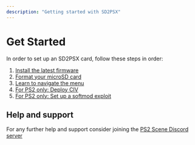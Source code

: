 ```yaml
---
description: "Getting started with SD2PSX"
---
```


# Get Started

In order to set up an SD2PSX card, follow these steps in order:

1. [Install the latest firmware](update-firmware)
1. [Format your microSD card](format-microsd)
1. [Learn to navigate the menu](navigation)
1. [For PS2 only: Deploy CIV](deploy-civ)
1. [For PS2 only: Set up a softmod exploit](ps2-exploit)

## Help and support

For any further help and support consider joining the [PS2 Scene Discord server](https://discord.gg/B3dCMsdbBe)
